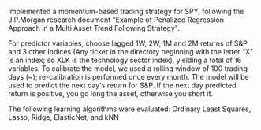 Implemented a momentum-based trading strategy for SPY, following the J.P.Morgan research document "Example of Penalized Regression Approach in a Multi Asset Trend 
Following Strategy".

For predictor variables, choose lagged 1W, 2W, 1M and 2M returns of S&P and 3 other Indices (Any ticker in the directory beginning with the letter "X" is an index; 
so XLK is the technology sector index), yielding a total of 16 variables. To calibrate the model, we used a rolling window of 100 trading days (~); re-calibration 
is performed once every month. The model will be used to predict the next day's return for S&P. If the next day predicted return is positive, you go long the asset, 
otherwise you short it.

The following learning algorithms were evaluated: 
Ordinary Least Squares, Lasso, Ridge, ElasticNet, and kNN
